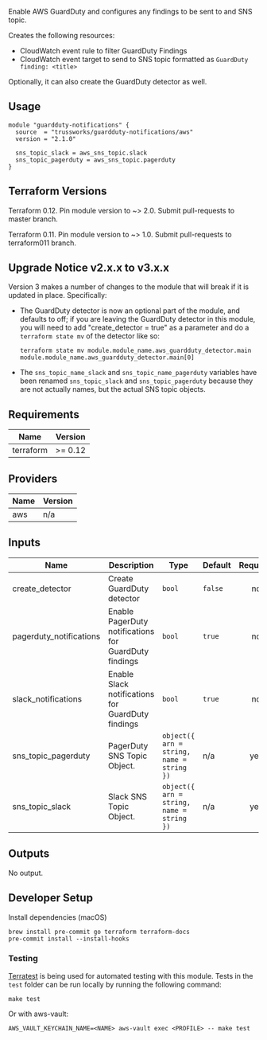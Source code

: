 Enable AWS GuardDuty and configures any findings to be sent to and SNS topic.

Creates the following resources:

* CloudWatch event rule to filter GuardDuty Findings
* CloudWatch event target to send to SNS topic formatted as `GuardDuty finding: <title>`

Optionally, it can also create the GuardDuty detector as well.


## Usage

```hcl
module "guardduty-notifications" {
  source  = "trussworks/guardduty-notifications/aws"
  version = "2.1.0"

  sns_topic_slack = aws_sns_topic.slack
  sns_topic_pagerduty = aws_sns_topic.pagerduty
}
```


## Terraform Versions

Terraform 0.12. Pin module version to ~> 2.0. Submit pull-requests to master branch.

Terraform 0.11. Pin module version to ~> 1.0. Submit pull-requests to terraform011 branch.

## Upgrade Notice v2.x.x to v3.x.x

Version 3 makes a number of changes to the module that will break if it
is updated in place. Specifically:

* The GuardDuty detector is now an optional part of the module, and
  defaults to off; if you are leaving the GuardDuty detector in this
  module, you will need to add "create\_detector = true" as a parameter
  and do a `terraform state mv` of the detector like so:

  ```console
  terraform state mv module.module_name.aws_guardduty_detector.main module.module_name.aws_guardduty_detector.main[0]
  ```

* The `sns_topic_name_slack` and `sns_topic_name_pagerduty` variables
  have been renamed `sns_topic_slack` and `sns_topic_pagerduty` because
  they are not actually names, but the actual SNS topic objects.

<!-- BEGINNING OF PRE-COMMIT-TERRAFORM DOCS HOOK -->
## Requirements

| Name | Version |
|------|---------|
| terraform | >= 0.12 |

## Providers

| Name | Version |
|------|---------|
| aws | n/a |

## Inputs

| Name | Description | Type | Default | Required |
|------|-------------|------|---------|:--------:|
| create\_detector | Create GuardDuty detector | `bool` | `false` | no |
| pagerduty\_notifications | Enable PagerDuty notifications for GuardDuty findings | `bool` | `true` | no |
| slack\_notifications | Enable Slack notifications for GuardDuty findings | `bool` | `true` | no |
| sns\_topic\_pagerduty | PagerDuty SNS Topic Object. | `object({ arn = string, name = string })` | n/a | yes |
| sns\_topic\_slack | Slack SNS Topic Object. | `object({ arn = string, name = string })` | n/a | yes |

## Outputs

No output.

<!-- END OF PRE-COMMIT-TERRAFORM DOCS HOOK -->


## Developer Setup

Install dependencies (macOS)

```shell
brew install pre-commit go terraform terraform-docs
pre-commit install --install-hooks
```

### Testing

[Terratest](https://github.com/gruntwork-io/terratest) is being used for
automated testing with this module. Tests in the `test` folder can be run
locally by running the following command:

```text
make test
```

Or with aws-vault:

```text
AWS_VAULT_KEYCHAIN_NAME=<NAME> aws-vault exec <PROFILE> -- make test
```

